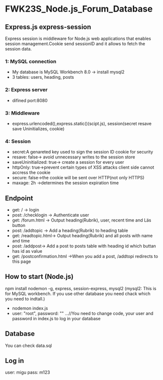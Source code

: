 ﻿# FWK23S_Node.js_Forum_Database

## Express.js express-session ##
Express session is middleware for Node.js web applications that enables session management.Cookie send sessionID and it allows to fetch the session data. 

### 1: MySQL connection
- My database is MySQL  Workbench 8.0
   -> install mysql2
- 3 tables: users, heading, posts

### 2: Express server
-  difined port:8080

### 3: Middleware
- express.urlencoded(),express.static()(scipt.js), session(secret resave save Uninitializes, cookie)

### 4: Session
- secret:A genareted key used to sign  the session ID cookie for security
- resave: false-> avoid unnecessary writes to the session store
- saveUninitialized: true-> create a session for every user
- httpOnly: true->prevent certain types of XSS attacks client side cannot accress the cookie
- secure: false->the cookie will be sent over HTTP(not only HTTPS)
- maxage: 2h ->determines the session expiration time

##  Endpoint 
- get: / -> login
- post: /checklogin -> Authenticate user
- get: /forum.html -> Output heading(Rubrik), user, recent time and Läs button
- post: /addtopic -> Add a heading(Rubrik) to heading table
- get: /readtopic.html-> Output heading(Rubrik) and all posts with name and time
- post: /addpost-> Add a post to posts table with heading id which buttan has id as value
- get: /postconfirmation.html ->When you add a post, /addtopi redirects to this page

## How to start (Node.js)
npm install 
nodemon -g, express, session-express, mysql2 (mysql2: This is for MySQL workbench. If you use other database you need chack which you need to indtall.)
- nodemon index.js
- user: "root", password: "" ...//You need to change code, your user and password in index.js to log in your database 

## Database 
You can check data.sql

## Log in 
user: migu pass: m123
